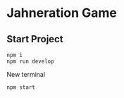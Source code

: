 # Jahneration Game 
## Start Project

```
npm i 
npm run develop
```

New terminal
```
npm start
```
